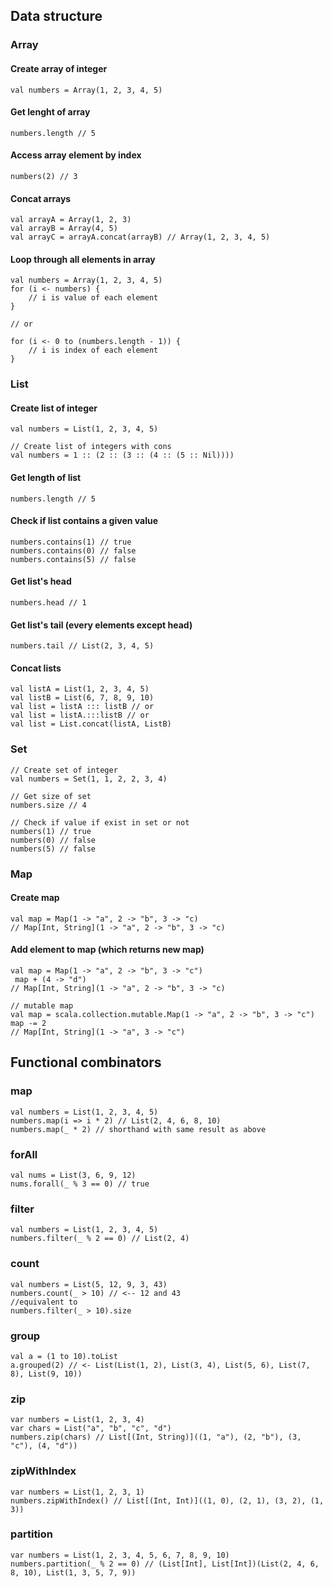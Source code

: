 ## Data structure

### Array

#### Create array of integer
```
val numbers = Array(1, 2, 3, 4, 5)
```

#### Get lenght of array
```
numbers.length // 5
```

#### Access array element by index
```
numbers(2) // 3
```

#### Concat arrays
```
val arrayA = Array(1, 2, 3)
val arrayB = Array(4, 5)
val arrayC = arrayA.concat(arrayB) // Array(1, 2, 3, 4, 5)
```

#### Loop through all elements in array
```
val numbers = Array(1, 2, 3, 4, 5)
for (i <- numbers) {
    // i is value of each element
}

// or

for (i <- 0 to (numbers.length - 1)) {
    // i is index of each element
}

```

### List

#### Create list of integer
```
val numbers = List(1, 2, 3, 4, 5)

// Create list of integers with cons
val numbers = 1 :: (2 :: (3 :: (4 :: (5 :: Nil))))
```

#### Get length of list
```
numbers.length // 5
```

#### Check if list contains a given value
```
numbers.contains(1) // true
numbers.contains(0) // false
numbers.contains(5) // false
```

#### Get list's head
```
numbers.head // 1
```

#### Get list's tail (every elements except head)
```
numbers.tail // List(2, 3, 4, 5)
```

#### Concat lists
```
val listA = List(1, 2, 3, 4, 5)
val listB = List(6, 7, 8, 9, 10)
val list = listA ::: listB // or
val list = listA.:::listB // or
val list = List.concat(listA, ListB)
```

### Set

```
// Create set of integer
val numbers = Set(1, 1, 2, 2, 3, 4)

// Get size of set
numbers.size // 4

// Check if value if exist in set or not
numbers(1) // true
numbers(0) // false
numbers(5) // false
```

### Map

#### Create map
```
val map = Map(1 -> "a", 2 -> "b", 3 -> "c)
// Map[Int, String](1 -> "a", 2 -> "b", 3 -> "c)
```

#### Add element to map (which returns new map)
```
val map = Map(1 -> "a", 2 -> "b", 3 -> "c")
 map + (4 -> "d")
// Map[Int, String](1 -> "a", 2 -> "b", 3 -> "c)

// mutable map
val map = scala.collection.mutable.Map(1 -> "a", 2 -> "b", 3 -> "c")
map -= 2
// Map[Int, String](1 -> "a", 3 -> "c")
```

## Functional combinators

### map
```
val numbers = List(1, 2, 3, 4, 5)
numbers.map(i => i * 2) // List(2, 4, 6, 8, 10)
numbers.map(_ * 2) // shorthand with same result as above 
```

### forAll
```
val nums = List(3, 6, 9, 12)
nums.forall(_ % 3 == 0) // true
```

### filter
```
val numbers = List(1, 2, 3, 4, 5)
numbers.filter(_ % 2 == 0) // List(2, 4)
```

### count
```
val numbers = List(5, 12, 9, 3, 43)
numbers.count(_ > 10) // <-- 12 and 43
//equivalent to
numbers.filter(_ > 10).size
```

### group
```
val a = (1 to 10).toList
a.grouped(2) // <- List(List(1, 2), List(3, 4), List(5, 6), List(7, 8), List(9, 10))
```

### zip
```
var numbers = List(1, 2, 3, 4)
var chars = List("a", "b", "c", "d")
numbers.zip(chars) // List[(Int, String)]((1, "a"), (2, "b"), (3, "c"), (4, "d"))
```

### zipWithIndex
```
var numbers = List(1, 2, 3, 1)
numbers.zipWithIndex() // List[(Int, Int)]((1, 0), (2, 1), (3, 2), (1, 3))
```

### partition
```
var numbers = List(1, 2, 3, 4, 5, 6, 7, 8, 9, 10)
numbers.partition(_ % 2 == 0) // (List[Int], List[Int])(List(2, 4, 6, 8, 10), List(1, 3, 5, 7, 9))
```
